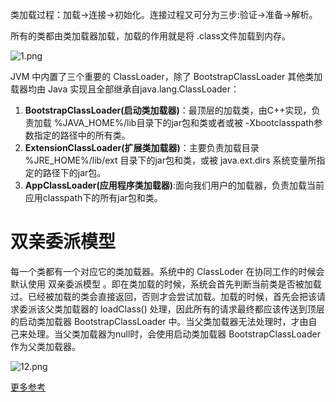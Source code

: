 类加载过程：加载->连接->初始化。连接过程又可分为三步:验证->准备->解析。

所有的类都由类加载器加载，加载的作用就是将 .class文件加载到内存。

![1.png](http://ww1.sinaimg.cn/large/9b13c8fdly1g8pfcrud1xj20ik07h0uz.jpg)

JVM 中内置了三个重要的 ClassLoader，除了 BootstrapClassLoader 其他类加载器均由 Java 实现且全部继承自java.lang.ClassLoader：

1. **BootstrapClassLoader(启动类加载器)**：最顶层的加载类，由C++实现，负责加载
   %JAVA_HOME%/lib目录下的jar包和类或者或被
   -Xbootclasspath参数指定的路径中的所有类。
2. **ExtensionClassLoader(扩展类加载器)**：主要负责加载目录
   %JRE_HOME%/lib/ext 目录下的jar包和类，或被 java.ext.dirs
   系统变量所指定的路径下的jar包。
3. **AppClassLoader(应用程序类加载器)**:面向我们用户的加载器，负责加载当前应用classpath下的所有jar包和类。

# 双亲委派模型

每一个类都有一个对应它的类加载器。系统中的 ClassLoder 在协同工作的时候会默认使用
双亲委派模型
。即在类加载的时候，系统会首先判断当前类是否被加载过。已经被加载的类会直接返回，否则才会尝试加载。加载的时候，首先会把该请求委派该父类加载器的
loadClass() 处理，因此所有的请求最终都应该传送到顶层的启动类加载器
BootstrapClassLoader
中。当父类加载器无法处理时，才由自己来处理。当父类加载器为null时，会使用启动类加载器
BootstrapClassLoader 作为父类加载器。

![12.png](http://ww1.sinaimg.cn/large/9b13c8fdly1g8pfityvd4j20g60bwdgy.jpg)

[更多参考](https://github.com/Snailclimb/JavaGuide/blob/master/docs/java/jvm/%E7%B1%BB%E5%8A%A0%E8%BD%BD%E5%99%A8.md)